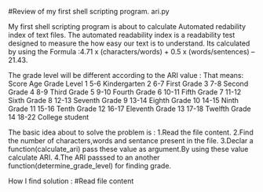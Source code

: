 #Review of my first shell scripting program.
ari.py

My first shell scripting program is about to calculate Automated redability index of text files.
The automated readability index is a readability test designed to measure the how easy our text is to understand.
Its calculated by using the Formula :4.71 x (characters/words) + 0.5 x (words/sentences) – 21.43.

The grade level will be different according to the ARI value :
That means:
Score Age 	Grade Level
1 	  5-6 	Kindergarten
2 	  6-7 	First Grade
3 	  7-8 	Second Grade
4 	  8-9 	Third Grade
5 	  9-10 	Fourth Grade
6 	 10-11 	Fifth Grade
7 	 11-12 	Sixth Grade
8 	 12-13 	Seventh Grade
9 	 13-14 	Eighth Grade
10 	 14-15 	Ninth Grade
11 	 15-16 	Tenth Grade
12 	 16-17 	Eleventh Grade
13 	 17-18 	Twelfth Grade
14 	 18-22 	College student 

The basic idea about to solve the problem is :
1.Read the file content.
2.Find the number of characters,words and sentance present in the file.
3.Declar a function(calculate_ari) pass these value as argument.By using these value calculate ARI.
4.The ARI passsed to an another function(determine_grade_level) for finding grade.

How I find solution :
#Read file content



